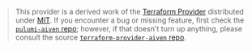 > This provider is a derived work of the [Terraform Provider](https://github.com/aiven/terraform-provider-aiven)
> distributed under [MIT](https://mit-license.org/). If you encounter a bug or missing feature,
> first check the [`pulumi-aiven` repo](https://github.com/pulumi/pulumi-aiven/issues); however, if that doesn't turn up anything,
> please consult the source [`terraform-provider-aiven` repo](https://github.com/aiven/terraform-provider-aiven/issues).

